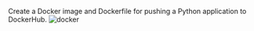 Create a Docker image and Dockerfile for pushing a Python application to DockerHub.
![docker](https://github.com/NadineMili/Devops/assets/80693299/26f4c053-ccf0-4fc8-ace6-639e0ef6ee16)
